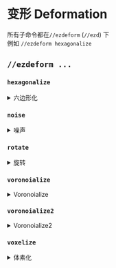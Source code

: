 # 变形 Deformation

所有子命令都在`//ezdeform` (`//ezd`) 下 \
例如 `//ezdeform hexagonalize`

## `//ezdeform ...`

### `hexagonalize`

<details>

<summary>六边形化</summary>

**`//ezdeform hexagonalize [大小] [空气间隙] [x轴旋转角度] [z轴旋转角度] [偏移角度]`**

* **大小** (默认值: 12): 设置六边形的大小。
* **空气间隙** (默认值: 0.0): 定义柱子之间的空气间隙宽度。
* **x轴旋转角度** (默认值: 0.0): 设置柱子沿X轴的旋转角度，单位为度。
* **z轴旋转角度** (默认值: 0.0): 设置柱子沿Z轴的旋转角度，单位为度。
* **偏移角度** (默认值: 60.0): 调整偏移角度，控制形状（范围：0-90度）。

![](https://cloud.alsace.team/Picture/pic/20240709220045.png?imageMogr2/format)

</details>

### `noise`

<details>

<summary>噪声</summary>

**`//ezdeform noise <噪声> [强度] [-z <范围>] [-s <种子>]`**

* **噪声**: 指定用于变形的噪声类型。
* **强度** (默认值: 2.0): 设置噪声效果的强度。
* **范围** (默认值: 1): 确定噪声的比例。
* **-s** (默认值: -1): 噪声模式的可选种子。
* **-h**: 使用时，仅水平变形区域。
* **-v**: 使用时，仅垂直变形区域。

</details>

### `rotate`

<details>

<summary>旋转</summary>

**`//ezdeform rotate <角度> [-o]`**

以选区为中心，旋转选区

* **Angle**: 设置旋转角度，单位为度。
* **-o**: 使用时，以玩家的位置作为旋转中心，而不是选择区域的中心。

</details>

### `voronoialize`

<details>

<summary>Voronoialize</summary>

**`//ezdeform voronoialize [大小] [a空气间隙] [-s <种子>]`**

* **大小** (默认值: 12): 确定voronoialize单元的大小。
* **空气间隙** (默认值: 0.0): 指定单元之间的空气间隙宽度。
* **-s** (默认值: -1): 生成模式的可选种子。

![](https://cloud.alsace.team/Picture/pic/20240709221059.png?imageMogr2/format)

</details>

### `voronoialize2`

<details>

<summary>Voronoialize2</summary>

**`//ezdeform voronoialize2 <数量> [空气间隙] [-s <种子>] [-r <种子排斥>] [-n <偏移>]`**

* **Amount**: 指定voronoialize中的单元数量。
* **Air Gap** (默认值: 0.0): 确定单元之间的空气间隙宽度。
* **-s** (默认值: -1): 生成模式的可选种子。
* **-r** (默认值: 15): 设置voronoialize种子点排斥因子。
* **-n** (默认值: 5): 调整法线偏移因子，可以减少以获得更薄的形状。

</details>

### `voxelize`

<details>

<summary>体素化</summary>

**`//ezdeform voxelize <比例> <空气间隙> <强度> [-i <主要轴>] [-j <次要轴>] [-s <种子>] [-hv]`**

* **比例** (默认值: 3,3,3): 设置每个维度的比例。
* **空气间隙** (默认值: 0.0): 定义体素之间的空气间隙宽度。
* **强度** (默认值: 0.0): 调整随机网格变形的强度（范围：0-1）。
* **-i** (默认值: y): 指定网格旋转的主要轴。
* **-j** (默认值: -x): 指定网格旋转的次要轴。
* **-s** (默认值: -1): 随机变形的可选种子。
* **-h**: 只进行体素化。
* **-v**: 只进行垂直体化。

![](https://cloud.alsace.team/Picture/pic/20240709221524.png?imageMogr2/format)

</details>
